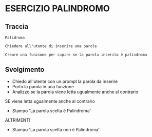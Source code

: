 # ESERCIZIO PALINDROMO

## Traccia
```
Palidroma

Chiedere all'utente di inserire una parola

Creare una funzione per capire se la parola inserita è palindroma
```
## Svolgimento

* Chiedo all'utente con un prompt la parola da inserire
* Porto la parola in una funzione
* Analizzo se la parola viene letta ugualmente anche al contrario

SE viene letta ugualmente anche al contrario
 - Stampo 'La parola scelta è Palindroma'

ALTRIMENTI
- Stampo 'La parola scelta non è Palindroma' 








